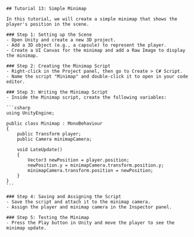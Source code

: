 
    ## Tutorial 13: Simple Minimap

    In this tutorial, we will create a simple minimap that shows the player's position in the scene.

    ### Step 1: Setting up the Scene
    - Open Unity and create a new 3D project.
    - Add a 3D object (e.g., a capsule) to represent the player.
    - Create a UI Canvas for the minimap and add a Raw Image to display the minimap.

    ### Step 2: Creating the Minimap Script
    - Right-click in the Project panel, then go to Create > C# Script.
    - Name the script "Minimap" and double-click it to open in your code editor.

    ### Step 3: Writing the Minimap Script
    - Inside the Minimap script, create the following variables:

    ```csharp
    using UnityEngine;

    public class Minimap : MonoBehaviour
    {
        public Transform player;
        public Camera minimapCamera;

        void LateUpdate()
        {
            Vector3 newPosition = player.position;
            newPosition.y = minimapCamera.transform.position.y;
            minimapCamera.transform.position = newPosition;
        }
    }
    ```

    ### Step 4: Saving and Assigning the Script
    - Save the script and attach it to the minimap camera.
    - Assign the player and minimap camera in the Inspector panel.

    ### Step 5: Testing the Minimap
    - Press the Play button in Unity and move the player to see the minimap update.
    